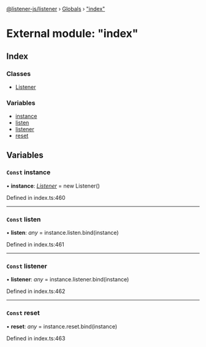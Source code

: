 [@listener-js/listener](../README.md) › [Globals](../globals.md) › ["index"](_index_.md)

# External module: "index"


## Index

### Classes

* [Listener](../classes/_index_.listener.md)

### Variables

* [instance](_index_.md#const-instance)
* [listen](_index_.md#const-listen)
* [listener](_index_.md#const-listener)
* [reset](_index_.md#const-reset)

## Variables

### `Const` instance

• **instance**: *[Listener](../classes/_index_.listener.md)* =  new Listener()

Defined in index.ts:460

___

### `Const` listen

• **listen**: *any* =  instance.listen.bind(instance)

Defined in index.ts:461

___

### `Const` listener

• **listener**: *any* =  instance.listener.bind(instance)

Defined in index.ts:462

___

### `Const` reset

• **reset**: *any* =  instance.reset.bind(instance)

Defined in index.ts:463